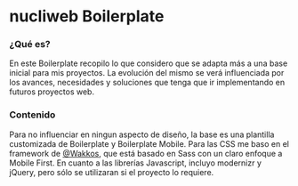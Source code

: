 # nucliweb Boilerplate

### ¿Qué es?
En este Boilerplate recopilo lo que considero que se adapta más a una base inicial para mis proyectos.
La evolución del mismo se verá influenciada por los avances, necesidades y soluciones que tenga que ir implementando en futuros proyectos web.

### Contenido
Para no influenciar en ningun aspecto de diseño, la base es una plantilla customizada de Boilerplate y Boilerplate Mobile.
Para las CSS me baso en el framework de [@Wakkos](https://github.com/Wakkos/Wakkos-CSS-Framework), que está basado en Sass con un claro enfoque a Mobile First. En cuanto a las librerías Javascript, incluyo modernizr y jQuery, pero sólo se utilizaran si el proyecto lo requiere.
